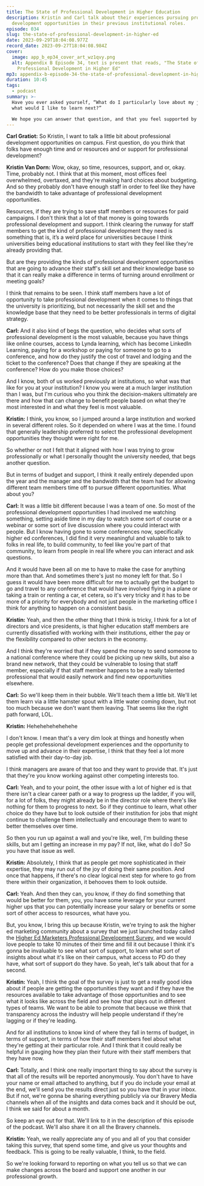 ```yaml
---
title: The State of Professional Development in Higher Education
description: Kristin and Carl talk about their experiences pursuing professional
  development opportunities in their previous institutional roles.
episode: 034
slug: the-state-of-professional-development-in-higher-ed
date: 2023-09-29T18:04:08.977Z
record_date: 2023-09-27T18:04:08.984Z
cover:
  image: app_b_ep34_cover_art_wz1qvy.png
  alt: Appendix B Episode 34, text is present that reads, "The State of
    Professional Development in Higher Ed"
mp3: appendix-b-episode-34-the-state-of-professional-development-in-higher-education.mp3
duration: 10:45
tags:
  - podcast
summary: >-
  Have you ever asked yourself, “What do I particularly love about my job, and
  what would I like to learn next?” 

  We hope you can answer that question, and that you feel supported by your managers whenever you express an interest in professional development opportunities. Today we talk about our own experiences with professional development, and about the various challenges folks face regardless of what school they represent.
---
```

**Carl Gratiot:**
So Kristin, I want to talk a little bit about professional development opportunities on campus. First question, do you think that folks have enough time and or resources and or support for professional development?

**Kristin Van Dorn:**
Wow, okay, so time, resources, support, and or, okay. Time, probably not. I think that at this moment, most offices feel overwhelmed, overtaxed, and they're making hard choices about budgeting. And so they probably don't have enough staff in order to feel like they have the bandwidth to take advantage of professional development opportunities.

Resources, if they are trying to save staff members or resources for paid campaigns. I don't think that a lot of that money is going towards professional development and support. I think clearing the runway for staff members to get the kind of professional development they need is something that is, it’s a weird place for universities because I think universities being educational institutions to start with they feel like they're already providing that.

But are they providing the kinds of professional development opportunities that are going to advance their staff's skill set and their knowledge base so that it can really make a difference in terms of turning around enrollment or meeting goals?

I think that remains to be seen. I think staff members have a lot of opportunity to take professional development when it comes to things that the university is prioritizing, but not necessarily the skill set and the knowledge base that they need to be better professionals in terms of digital strategy.

**Carl:**
And it also kind of begs the question, who decides what sorts of professional development is the most valuable, because you have things like online courses, access to Lynda learning, which has become LinkedIn Learning, paying for a workshop or paying for someone to go to a conference, and how do they justify the cost of travel and lodging and the ticket to the conference? Does that change if they are speaking at the conference? How do you make those choices?

And I know, both of us worked previously at institutions, so what was that like for you at your institution? I know you were at a much larger institution than I was, but I'm curious who you think the decision-makers ultimately are there and how that can change to benefit people based on what they're most interested in and what they feel is most valuable.

**Kristin:**
I think, you know, so I jumped around a large institution and worked in several different roles. So it depended on where I was at the time. I found that generally leadership preferred to select the professional development opportunities they thought were right for me.

So whether or not I felt that it aligned with how I was trying to grow professionally or what I personally thought the university needed, that begs another question.

But in terms of budget and support, I think it really entirely depended upon the year and the manager and the bandwidth that the team had for allowing different team members time off to pursue different opportunities. What about you?

**Carl:**
It was a little bit different because I was a team of one. So most of the professional development opportunities I had involved me watching something, setting aside time in my day to watch some sort of course or a webinar or some sort of live discussion where you could interact with people. But I know having gone to some conferences now, specifically higher ed conferences, I did find it very meaningful and valuable to talk to folks in real life, to build community, to feel like you're part of that community, to learn from people in real life where you can interact and ask questions.

And it would have been all on me to have to make the case for anything more than that. And sometimes there's just no money left for that. So I guess it would have been more difficult for me to actually get the budget to go and travel to any conference that would have involved flying in a plane or taking a train or renting a car, et cetera, so it's very tricky and it has to be more of a priority for everybody and not just people in the marketing office I think for anything to happen on a consistent basis.

**Kristin:**
Yeah, and then the other thing that I think is tricky, I think for a lot of directors and vice presidents, is that higher education staff members are currently dissatisfied with working with their institutions, either the pay or the flexibility compared to other sectors in the economy.

And I think they're worried that if they spend the money to send someone to a national conference where they could be picking up new skills, but also a brand new network, that they could be vulnerable to losing that staff member, especially if that staff member happens to be a really talented professional that would easily network and find new opportunities elsewhere.

**Carl:**
So we'll keep them in their bubble. We'll teach them a little bit. We'll let them learn via a little hamster spout with a little water coming down, but not too much because we don't want them leaving. That seems like the right path forward, LOL.

**Kristin:**
Hehehehehehehehe

I don't know. I mean that's a very dim look at things and honestly when people get professional development experiences and the opportunity to move up and advance in their expertise, I think that they feel a lot more satisfied with their day-to-day job.

I think managers are aware of that too and they want to provide that. It's just that they're you know working against other competing interests too.

**Carl:**
Yeah, and to your point, the other issue with a lot of higher ed is that there isn't a clear career path or a way to progress up the ladder, if you will, for a lot of folks, they might already be in the director role where there's like nothing for them to progress to next. So if they continue to learn, what other choice do they have but to look outside of their institution for jobs that might continue to challenge them intellectually and encourage them to want to better themselves over time.

So then you run up against a wall and you're like, well, I'm building these skills, but am I getting an increase in my pay? If not, like, what do I do? So you have that issue as well.

**Kristin:**
Absolutely, I think that as people get more sophisticated in their expertise, they may run out of the joy of doing their same position. And once that happens, if there's no clear logical next step for where to go from there within their organization, it behooves them to look outside.

**Carl:**
Yeah. And then they can, you know, if they do find something that would be better for them, you, you have some leverage for your current higher ups that you can potentially increase your salary or benefits or some sort of other access to resources, what have you.

But, you know, I bring this up because Kristin, we're trying to ask the higher ed marketing community about a survey that we just launched today called the [Higher Ed Marketers Professional Development Survey](https://www.surveymonkey.com/r/higher-ed-professional-development), and we would love people to take 10 minutes of their time and fill it out because I think it's gonna be invaluable to see what sort of support, to learn what sort of insights about what it's like on their campus, what access to PD do they have, what sort of support do they have. So yeah, let's talk about that for a second.

**Kristin:**
Yeah, I think the goal of the survey is just to get a really good idea about if people are getting the opportunities they want and if they have the resources available to take advantage of those opportunities and to see what it looks like across the field and see how that plays out in different types of teams. We want to be able to promote that because we think that transparency across the industry will help people understand if they're lagging or if they're leading.

And for all institutions to know kind of where they fall in terms of budget, in terms of support, in terms of how their staff members feel about what they're getting at their particular role. And I think that it could really be helpful in gauging how they plan their future with their staff members that they have now.

**Carl:**
Totally, and I think one really important thing to say about the survey is that all of the results will be reported anonymously. You don't have to have your name or email attached to anything, but if you do include your email at the end, we'll send you the results direct just so you have that in your inbox. But if not, we're gonna be sharing everything publicly via our Bravery Media channels when all of the insights and data comes back and it should be out, I think we said for about a month.

So keep an eye out for that. We'll link to it in the description of this episode of the podcast. We'll also share it on all the Bravery channels.

**Kristin:**
Yeah, we really appreciate any of you and all of you that consider taking this survey, that spend some time, and give us your thoughts and feedback. This is going to be really valuable, I think, to the field.

So we're looking forward to reporting on what you tell us so that we can make changes across the board and support one another in our professional growth.
